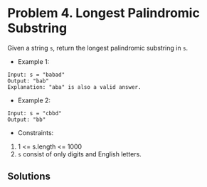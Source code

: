 # Problem 4. Longest Palindromic Substring

Given a string `s`, return the longest palindromic substring in `s`.

- Example 1:

```text
Input: s = "babad"
Output: "bab"
Explanation: "aba" is also a valid answer.
```

- Example 2:

```text
Input: s = "cbbd"
Output: "bb"
```

- Constraints:

 1. 1 <= s.length <= 1000
 2. `s` consist of only digits and English letters.

## Solutions

